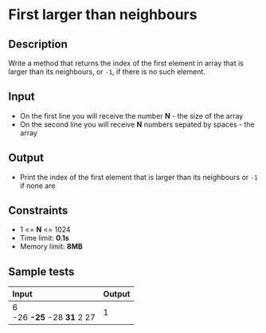 # First larger than neighbours

## Description
Write a method that returns the index of the first element in array that is larger than its neighbours, or `-1`, if there is no such element.

## Input
- On the first line you will receive the number **N** - the size of the array
- On the second line you will receive **N** numbers sepated by spaces - the array

## Output
- Print the index of the first element that is larger than its neighbours or `-1` if none are

## Constraints
- 1 <= **N** <= 1024
- Time limit: **0.1s**
- Memory limit: **8MB**

## Sample tests

| Input | Output |
|:------|:-------|
| 6<br>-26 **-25** -28 **31** 2 27 | 1 |
